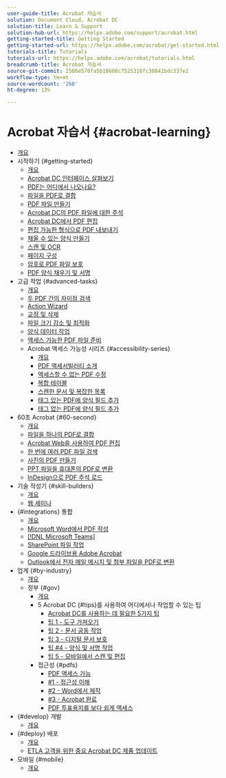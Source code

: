 ```yaml
---
user-guide-title: Acrobat 자습서
solution: Document Cloud, Acrobat DC
solution-title: Learn & Support
solution-hub-url: https://helpx.adobe.com/support/acrobat.html
getting-started-title: Getting Started
getting-started-url: https://helpx.adobe.com/acrobat/get-started.html
tutorials-title: Tutorials
tutorials-url: https://helpx.adobe.com/acrobat/tutorials.html
breadcrumb-title: Acrobat 자습서
source-git-commit: 2506e570fa5b18608c7525318fc38841bdc337e2
workflow-type: tm+mt
source-wordcount: '268'
ht-degree: 13%

---
```



# Acrobat 자습서 {#acrobat-learning}

+ [개요](overview.md)
+ 시작하기 {#getting-started}
   + [개요](getting-started/getting-started-overview.md)
   + [Acrobat DC 인터페이스 살펴보기](getting-started/get-to-know-the-acrobat-dc-interface.md)
   + [PDF는 어디에서 나오나요?](getting-started/where-do-pdfs-come-from.md)
   + [파일을 PDF로 결합](getting-started/combine-to-pdf.md)
   + [PDF 파일 만들기](getting-started/create-pdf.md)
   + [Acrobat DC의 PDF 파일에 대한 주석](getting-started/comment-on-pdf-files.md)
   + [Acrobat DC에서 PDF 편집](getting-started/edit-pdf.md)
   + [편집 가능한 형식으로 PDF 내보내기](getting-started/export-pdf.md)
   + [채울 수 있는 양식 만들기](getting-started/create-fillable-forms.md)
   + [스캔 및 OCR](getting-started/scan-and-ocr.md)
   + [페이지 구성](getting-started/organize.md)
   + [암호로 PDF 파일 보호](getting-started/password-protect.md)
   + [PDF 양식 채우기 및 서명](getting-started/fill-and-sign.md)
+ 고급 작업 {#advanced-tasks}
   + [개요](advanced-tasks/advanced-tasks-overview.md)
   + [두 PDF 간의 차이점 검색](advanced-tasks/compare.md)
   + [Action Wizard](advanced-tasks/action.md)
   + [교정 및 삭제](advanced-tasks/redact.md)
   + [파일 크기 감소 및 최적화](advanced-tasks/reduce.md)
   + [양식 데이터 작업](advanced-tasks/formdata.md)
   + [액세스 가능한 PDF 파일 준비](advanced-tasks/accessibility.md)
   + Acrobat 액세스 가능성 시리즈 {#accessibility-series}
      + [개요](advanced-tasks/accessibility-series.md)
      + [PDF 액세서빌러티 소개](advanced-tasks/accessibilitysession1.md)
      + [액세스할 수 없는 PDF 수정](advanced-tasks/accessibilitysession2.md)
      + [복합 테이블](advanced-tasks/accessibilitysession3.md)
      + [스캔한 문서 및 복잡한 목록](advanced-tasks/accessibilitysession4.md)
      + [태그 있는 PDF에 양식 필드 추가](advanced-tasks/accessibilitysession5.md)
      + [태그 없는 PDF에 양식 필드 추가](advanced-tasks/accessibilitysession6.md)
+ 60초 Acrobat {#60-second}
   + [개요](60-second/60-second-overview.md)
   + [파일을 하나의 PDF로 결합](60-second/combine-to-one-pdf.md)
   + [Acrobat Web을 사용하여 PDF 편집](60-second/edit.md)
   + [한 번에 여러 PDF 파일 검색](60-second/search.md)
   + [사진의 PDF 만들기](60-second/photo.md)
   + [PPT 파일을 휴대폰의 PDF로 변환](60-second/phone.md)
   + [InDesign으로 PDF 주석 로드](60-second/indesign.md)
+ 기술 작성기 {#skill-builders}
   + [개요](skill-builder/skill-builder-overview.md)
   + [웹 세미나](skill-builder/skill-builder-webinars.md)
+ {#integrations} 통합
   + [개요](integrate/integrate-overview.md)
   + [Microsoft Word에서 PDF 작성](integrate/createfromword.md)
   + [[!DNL Microsoft Teams]](integrate/acrobatandteams.md)
   + [SharePoint 파일 작업](integrate/acrobatandsp.md)
   + [Google 드라이브용 Adobe Acrobat](integrate/acrobatandgoogle.md)
   + [Outlook에서 전자 메일 메시지 및 첨부 파일을 PDF로 변환](integrate/outlook.md)
+ 업계 {#by-industry}
   + [개요](industry/industry-overview.md)
   + 정부 {#gov}
      + [개요](industry/gov/gov-overview.md)
      + 5 Acrobat DC {#tips}를 사용하여 어디에서나 작업할 수 있는 팁
         + [Acrobat DC를 사용하는 데 필요한 5가지 팁](industry/gov/5-tips-for-working-anywhere-with-acrobat-dc-for-government.md)
         + [팁 1 - 도구 가져오기](industry/gov/get-your-tools.md)
         + [팁 2 - 문서 공동 작업](industry/gov/collaborate-on-documents.md)
         + [팁 3 - 디지털 문서 보호](industry/gov/protect-digital-documents.md)
         + [팁 #4 - 양식 및 서명 작업](industry/gov/work-with-forms-and-signatures.md)
         + [팁 5 - 모바일에서 스캔 및 편집](industry/gov/scan-and-edit-on-mobile.md)
      + 접근성 {#pdfs}
         + [PDF 액세스 가능](industry/gov/making-pdfs-accessible.md)
         + [#1 - 접근성 이해](industry/gov/understanding-accessibility.md)
         + [#2 - Word에서 제작](industry/gov/authoring-in-word.md)
         + [#3 - Acrobat 완료](industry/gov/finishing-in-acrobat.md)
         + [PDF 투표용지를 보다 쉽게 액세스](industry/gov/making-pdf-ballots-accessible.md)
+ {#develop} 개발
   + [개요](develop/develop-overview.md)
+ {#deploy} 배포
   + [개요](deploy/deploy-overview.md)
   + [ETLA 고객을 위한 중요 Acrobat DC 제품 업데이트](deploy/signentitlementchanges.md)
+ 모바일 {#mobile}
   + [개요](mobile/mobile-overview.md)